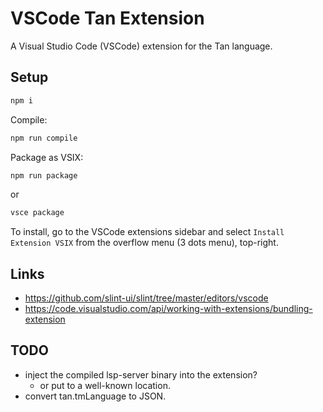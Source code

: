# VSCode Tan Extension

A Visual Studio Code (VSCode) extension for the Tan language.

## Setup

```sh
npm i
```

Compile:

```sh
npm run compile
```

Package as VSIX:

```sh
npm run package
```

or

```sh
vsce package
```

To install, go to the VSCode extensions sidebar and select `Install Extension VSIX` from the overflow menu (3 dots menu), top-right.

## Links

- https://github.com/slint-ui/slint/tree/master/editors/vscode
- https://code.visualstudio.com/api/working-with-extensions/bundling-extension

## TODO

- inject the compiled lsp-server binary into the extension?
  - or put to a well-known location.
- convert tan.tmLanguage to JSON.